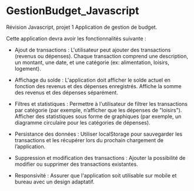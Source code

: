 # GestionBudget_Javascript
Révision Javascript, projet 1 Application de gestion de budget.


Cette application devra avoir les fonctionnalités suivante : 

- Ajout de transactions :
    L'utilisateur peut ajouter des transactions (revenus ou dépenses).
    Chaque transaction comprend une description, un montant, une date, et une catégorie (ex: alimentation, loisirs, logement).
  
- Affichage du solde :
    L'application doit afficher le solde actuel en fonction des revenus et des dépenses enregistrés.
    Affiche la somme des revenus et des dépenses séparément.

- Filtres et statistiques :
    Permettre à l'utilisateur de filtrer les transactions par catégorie (par exemple, n’afficher que les dépenses de "loisirs").
    Afficher des statistiques sous forme de graphiques (par exemple, un diagramme circulaire pour les catégories de dépenses).

- Persistance des données :
    Utiliser localStorage pour sauvegarder les transactions et les récupérer lors du prochain chargement de l’application.

- Suppression et modification des transactions :
    Ajouter la possibilité de modifier ou supprimer des transactions existantes.

- Responsivité :
    Assurer que l'application soit utilisable sur mobile et bureau avec un design adaptatif.

